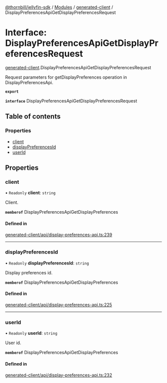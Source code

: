 [@thornbill/jellyfin-sdk](../README.md) / [Modules](../modules.md) / [generated-client](../modules/generated_client.md) / DisplayPreferencesApiGetDisplayPreferencesRequest

# Interface: DisplayPreferencesApiGetDisplayPreferencesRequest

[generated-client](../modules/generated_client.md).DisplayPreferencesApiGetDisplayPreferencesRequest

Request parameters for getDisplayPreferences operation in DisplayPreferencesApi.

**`export`**

**`interface`** DisplayPreferencesApiGetDisplayPreferencesRequest

## Table of contents

### Properties

- [client](generated_client.DisplayPreferencesApiGetDisplayPreferencesRequest.md#client)
- [displayPreferencesId](generated_client.DisplayPreferencesApiGetDisplayPreferencesRequest.md#displaypreferencesid)
- [userId](generated_client.DisplayPreferencesApiGetDisplayPreferencesRequest.md#userid)

## Properties

### client

• `Readonly` **client**: `string`

Client.

**`memberof`** DisplayPreferencesApiGetDisplayPreferences

#### Defined in

[generated-client/api/display-preferences-api.ts:239](https://github.com/thornbill/jellyfin-sdk-typescript/blob/029620a/src/generated-client/api/display-preferences-api.ts#L239)

___

### displayPreferencesId

• `Readonly` **displayPreferencesId**: `string`

Display preferences id.

**`memberof`** DisplayPreferencesApiGetDisplayPreferences

#### Defined in

[generated-client/api/display-preferences-api.ts:225](https://github.com/thornbill/jellyfin-sdk-typescript/blob/029620a/src/generated-client/api/display-preferences-api.ts#L225)

___

### userId

• `Readonly` **userId**: `string`

User id.

**`memberof`** DisplayPreferencesApiGetDisplayPreferences

#### Defined in

[generated-client/api/display-preferences-api.ts:232](https://github.com/thornbill/jellyfin-sdk-typescript/blob/029620a/src/generated-client/api/display-preferences-api.ts#L232)
